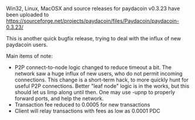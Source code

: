 Win32, Linux, MacOSX and source releases for paydacoin v0.3.23 have been uploaded to
https://sourceforge.net/projects/paydacoin/files/Paydacoin/paydacoin-0.3.23/

This is another quick bugfix release, trying to deal with the influx of new paydacoin users.

Main items of note:

* P2P connect-to-node logic changed to reduce timeout a bit.  The network saw a huge influx of new users, who do not permit incoming connections.  This change is a short-term hack, to more quickly hunt for useful P2P connections.  Better "leaf node" logic is in the works, but this should let us limp along until then.  One may use -upnp to properly forward ports, and help the network.
* Transaction fee reduced to 0.0005 for new transactions
* Client will relay transactions with fees as low as 0.0001 PDC
